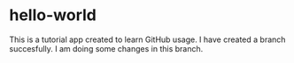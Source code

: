 # hello-world
This is a tutorial app created to learn GitHub usage.
I have created a branch succesfully.
I am doing some changes in this branch.
